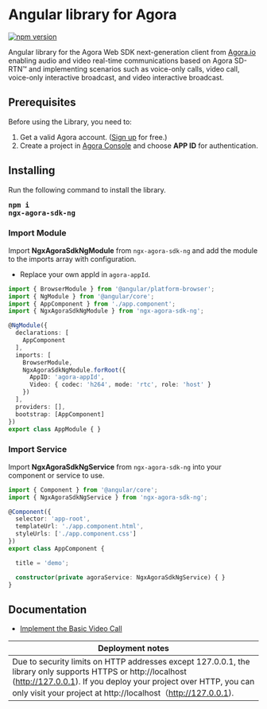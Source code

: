 # Angular library for Agora 

[![npm version](https://badge.fury.io/js/ngx-agora-sdk-ng.svg)](https://badge.fury.io/js/ngx-agora-sdk-ng)

Angular library for the Agora Web SDK next-generation client from [Agora.io](https://www.agora.io/en/) enabling audio and video real-time communications based on Agora SD-RTN™ and implementing scenarios such as voice-only calls, video call, voice-only interactive broadcast, and video interactive broadcast. 

## Prerequisites
Before using the Library, you need to:

1. Get a valid Agora account. ([Sign up](https://sso.agora.io/en/signup?_ga=2.63500074.482805615.1577072824-849535803.1560925029) for free.)
2. Create a project in [Agora Console](https://console.agora.io/) and choose **APP ID** for authentication.

## Installing
Run the following command to install the library.
<strong><pre>npm i ngx-agora-sdk-ng </pre></strong>

### Import Module
Import **NgxAgoraSdkNgModule** from `ngx-agora-sdk-ng` and add the module to the imports array with configuration. 
* Replace your own appId in `agora-appId`.
```ts
import { BrowserModule } from '@angular/platform-browser';
import { NgModule } from '@angular/core';
import { AppComponent } from './app.component';
import { NgxAgoraSdkNgModule } from 'ngx-agora-sdk-ng';

@NgModule({
  declarations: [
    AppComponent
  ],
  imports: [
    BrowserModule,
    NgxAgoraSdkNgModule.forRoot({
      AppID: 'agora-appId',
      Video: { codec: 'h264', mode: 'rtc', role: 'host' }
    })
  ],
  providers: [],
  bootstrap: [AppComponent]
})
export class AppModule { }

```

### Import Service
Import **NgxAgoraSdkNgService** from `ngx-agora-sdk-ng` into your component or service to use. 
```ts
import { Component } from '@angular/core';
import { NgxAgoraSdkNgService } from 'ngx-agora-sdk-ng';

@Component({
  selector: 'app-root',
  templateUrl: './app.component.html',
  styleUrls: ['./app.component.css']
})
export class AppComponent {

  title = 'demo';

  constructor(private agoraService: NgxAgoraSdkNgService) { }
}

```

## Documentation

* [Implement the Basic Video Call](docs/BASIC_VIDEOCALL.md)



Deployment notes | 
------------ | 
Due to security limits on HTTP addresses except 127.0.0.1, the library only supports HTTPS or http://localhost (http://127.0.0.1). If you deploy your project over HTTP, you can only visit your project at http://localhost（http://127.0.0.1). |


